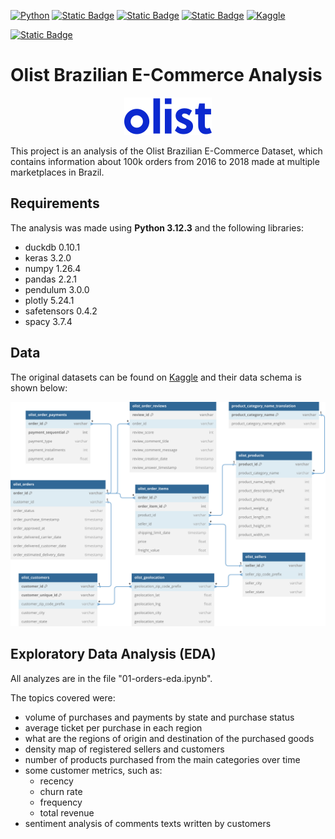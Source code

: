 [![Python](https://img.shields.io/badge/python-3.12.3-blue?style=flat&logo=python&logoColor=ffdd54&color=blue)](https://www.python.org/downloads/release/python-3121/)
[![Static Badge](https://img.shields.io/badge/pyenv-2.4.0-blue?style=flat&logo=pyenv)](https://github.com/pyenv/pyenv)
[![Static Badge](https://img.shields.io/badge/Poetry-1.8.2-blue?style=flat&logo=poetry)](https://python-poetry.org/)
[![Static Badge](https://img.shields.io/badge/DVC-3.50.1-blue?style=flat&logo=dvc)](https://dvc.org/)
[![Kaggle](https://img.shields.io/badge/Kaggle-dataset-blue?logo=kaggle)](https://www.kaggle.com/olistbr/brazilian-ecommerce)

[![Static Badge](https://img.shields.io/badge/Ubuntu-24.04-5E2750?style=flat&logo=ubuntu&logoColor=FFFFFF&labelColor=E95420)](https://ubuntu.com/desktop/wsl)


# Olist Brazilian E-Commerce Analysis
<p align="center">
  <img src="files/olist_logo.svg" alt="Olist Logo"/>

This project is an analysis of the Olist Brazilian E-Commerce Dataset, which contains information about 100k orders from 2016 to 2018 made at multiple marketplaces in Brazil.

## Requirements
The analysis was made using **Python 3.12.3** and the following libraries:
- duckdb        0.10.1
- keras         3.2.0
- numpy         1.26.4
- pandas        2.2.1
- pendulum      3.0.0
- plotly        5.24.1
- safetensors   0.4.2
- spacy         3.7.4

## Data
The original datasets can be found on [Kaggle](https://www.kaggle.com/olistbr/brazilian-ecommerce) and their data schema is shown below:
<p align="center">
  <img src="files/olist_erd.svg" alt="Olist Data Schema"/>

## Exploratory Data Analysis (EDA)
All analyzes are in the file "01-orders-eda.ipynb".

The topics covered were:
- volume of purchases and payments by state and purchase status
- average ticket per purchase in each region
- what are the regions of origin and destination of the purchased goods
- density map of registered sellers and customers
- number of products purchased from the main categories over time
- some customer metrics, such as:
  - recency
  - churn rate
  - frequency
  - total revenue
- sentiment analysis of comments texts written by customers